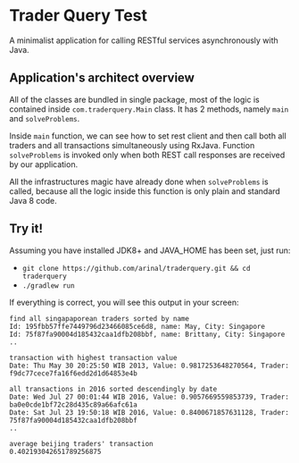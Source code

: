 # Trader Query Test
A minimalist application for calling RESTful services asynchronously with Java.

## Application's architect overview
All of the classes are bundled in single package, most of the logic is contained inside `com.traderquery.Main`
class. It has 2 methods, namely `main` and `solveProblems`.

Inside `main` function, we can see how to set rest client and then call both all traders and all transactions simultaneously using RxJava. Function
`solveProblems` is invoked only when both REST call responses are received by our application.

All the infrastructures magic have already done when `solveProblems` is called, because all the logic inside this function is only
plain and standard Java 8 code.

## Try it!
Assuming you have installed JDK8+ and JAVA_HOME has been set, just run:

* `git clone https://github.com/arinal/traderquery.git && cd traderquery`
* `./gradlew run`

If everything is correct, you will see this output in your screen:
```
find all singapaporean traders sorted by name
Id: 195fbb57ffe7449796d23466085ce6d8, name: May, City: Singapore
Id: 75f87fa90004d185432caa1dfb208bbf, name: Brittany, City: Singapore
..

transaction with highest transaction value
Date: Thu May 30 20:25:50 WIB 2013, Value: 0.9817253648270564, Trader: f9dc77cece7fa16f6edd2d1d64853e4b

all transactions in 2016 sorted descendingly by date
Date: Wed Jul 27 00:01:44 WIB 2016, Value: 0.9057669559853739, Trader: ba0e0cde1bf72c28d435c89a66afc61a
Date: Sat Jul 23 19:50:18 WIB 2016, Value: 0.8400671857631128, Trader: 75f87fa90004d185432caa1dfb208bbf
..

average beijing traders' transaction
0.402193042651789256875
```
